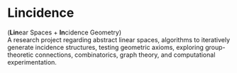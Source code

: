 # Lincidence
(**Lin**ear Spaces + **In**cidence Geometry)\
A research project regarding abstract linear spaces, algorithms to iteratively generate incidence structures, testing geometric axioms, exploring group-theoretic connections, combinatorics, graph theory, and computational experimentation.
